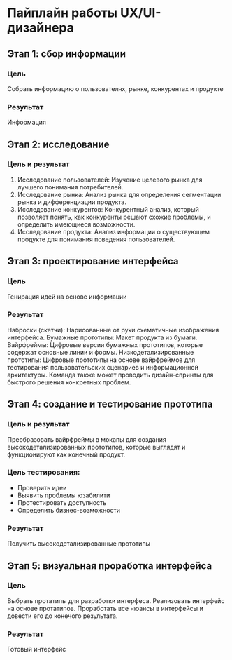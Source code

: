 # Пайплайн работы UX/UI-дизайнера
## Этап 1: сбор информации
### Цель
Собрать информацию о пользователях, рынке, конкурентах и продукте
### Результат
Информация
## Этап 2: исследование
### Цель и результат
1. Исследование пользователей: Изучение целевого рынка для лучшего понимания потребителей.
2. Исследование рынка: Анализ рынка для определения сегментации рынка и дифференциации продукта.
3. Исследование конкурентов: Конкурентный анализ, который позволяет понять, как конкуренты решают схожие проблемы, и определить имеющиеся возможности.
4. Исследование продукта: Анализ информации о существующем продукте для понимания поведения пользователей.
## Этап 3: проектирование интерфейса
### Цель

Генирация идей на основе информации 

### Результат
Наброски (скетчи): Нарисованные от руки схематичные изображения интерфейса.
Бумажные прототипы: Макет продукта из бумаги.
Вайрфреймы: Цифровые версии бумажных прототипов, которые содержат основные линии и формы.
Низкодетализированные прототипы: Цифровые прототипы на основе вайрфреймов для тестирования пользовательских сценариев и информационной архитектуры.
Команда также может проводить дизайн-спринты для быстрого решения конкретных проблем.

## Этап 4: создание и тестирование прототипа
### Цель и результат

Преобразовать вайрфреймы в мокапы для создания высокодетализированных прототипов, которые выглядят и функционируют как конечный продукт.

### Цель тестирования:

* Проверить идеи
* Выявить проблемы юзабилити
* Протестировать доступность
* Определить бизнес-возможности

### Результат

Получить высокодетализированные прототипы

## Этап 5: визуальная проработка интерфейса
### Цель

Выбрать протатипы для разработки интерфеса. Реализовать интерфейс на основе протатипов. Проработать все нюансы в интерфейсы и довести его до конечого результата.

### Результат

Готовый интерфейс